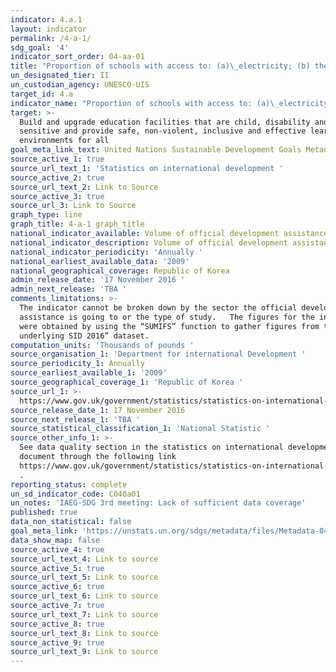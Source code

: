 ```yaml
---
indicator: 4.a.1
layout: indicator
permalink: /4-a-1/
sdg_goal: '4'
indicator_sort_order: 04-aa-01
title: "Proportion of schools with access to: (a)\_electricity; (b) the Internet for pedagogical purposes; (c) computers for pedagogical purposes; (d)\_adapted infrastructure and materials for students with disabilities; (e) basic drinking water; (f) single-sex basic sanitation facilities; and (g) basic handwashing facilities (as per the WASH indicator definitions)"
un_designated_tier: II
un_custodian_agency: UNESCO-UIS
target_id: 4.a
indicator_name: "Proportion of schools with access to: (a)\_electricity; (b) the Internet for pedagogical purposes; (c) computers for pedagogical purposes; (d)\_adapted infrastructure and materials for students with disabilities; (e) basic drinking water; (f) single-sex basic sanitation facilities; and (g) basic handwashing facilities (as per the WASH indicator definitions)"
target: >-
  Build and upgrade education facilities that are child, disability and gender
  sensitive and provide safe, non-violent, inclusive and effective learning
  environments for all
goal_meta_link_text: United Nations Sustainable Development Goals Metadata (pdf 210kB)
source_active_1: true
source_url_text_1: 'Statistics on international development '
source_active_2: true
source_url_text_2: Link to Source
source_active_3: true
source_url_3: Link to Source
graph_type: line
graph_title: 4-a-1 graph_title
national_indicator_available: Volume of official development assistance flows for scholarships
national_indicator_description: Volume of official development assistance flows for scholarships
national_indicator_periodicity: 'Annually '
national_earliest_available_data: '2009'
national_geographical_coverage: Republic of Korea
admin_release_date: '17 November 2016 '
admin_next_release: 'TBA '
comments_limitations: >-
  The indicator cannot be broken down by the sector the official development
  assistance is going to or the type of study.   The figures for the indicator
  were obtained by using the “SUMIFS” function to gather figures from the “data
  underlying SID 2016” dataset.
computation_units: 'Thousands of pounds '
source_organisation_1: 'Department for international Development '
source_periodicity_1: Annually
source_earliest_available_1: '2009'
source_geographical_coverage_1: 'Republic of Korea '
source_url_1: >-
  https://www.gov.uk/government/statistics/statistics-on-international-development-2016
source_release_date_1: 17 November 2016
source_next_release_1: 'TBA '
source_statistical_classification_1: 'National Statistic '
source_other_info_1: >-
  See data quality section in the statistics on international development
  document through the following link
  https://www.gov.uk/government/statistics/statistics-on-international-development-2016
  .
reporting_status: complete
un_sd_indicator_code: C040a01
un_notes: 'IAEG-SDG 3rd meeting: Lack of sufficient data coverage'
published: true
data_non_statistical: false
goal_meta_link: 'https://unstats.un.org/sdgs/metadata/files/Metadata-04-0A-01.pdf'
data_show_map: false
source_active_4: true
source_url_text_4: Link to source
source_active_5: true
source_url_text_5: Link to source
source_active_6: true
source_url_text_6: Link to source
source_active_7: true
source_url_text_7: Link to source
source_active_8: true
source_url_text_8: Link to source
source_active_9: true
source_url_text_9: Link to source
---
```


